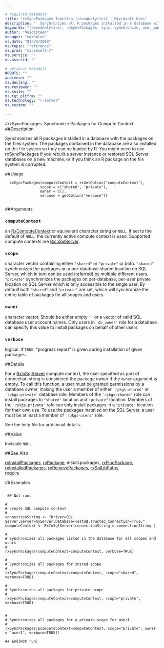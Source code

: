 ```yaml
--- 
 
# required metadata 
title: "rxSyncPackages function (revoAnalytics) | Microsoft Docs" 
description: "  Synchronizes all R packages installed in a database with the packages on the files system. The packages contained in the database are also installed on the file system so they can be loaded by R.  You might need to use rxSyncPackages if you rebuilt a server instance or restored SQL Server databases on a new machine, or if you think an R package on the file system is corrupted.  " 
keywords: "(revoAnalytics), rxSyncPackages, sync, synchronize, use, packages, sql" 
author: "heidisteen" 
manager: "cgronlun" 
ms.date: "01/24/2018" 
ms.topic: "reference" 
ms.prod: "microsoft-r" 
ms.service: "" 
ms.assetid: "" 
 
# optional metadata 
ROBOTS: "" 
audience: "" 
ms.devlang: "" 
ms.reviewer: "" 
ms.suite: "" 
ms.tgt_pltfrm: "" 
ms.technology: "r-server" 
ms.custom: "" 
 
--- 
```

 
 
 #rxSyncPackages: Synchronize Packages for Compute Context 
 ##Description
 

Synchronizes all R packages installed in a database with the packages on the files system. The packages contained in the database are also installed on the file system so they can be loaded by R. 
You might need to use rxSyncPackages if you rebuilt a server instance or restored SQL Server databases on a new machine, or if you think an R package on the file system is corrupted.

 
 
 ##Usage

```   
  rxSyncPackages(computeContext = rxGetOption("computeContext"), 
                scope = c("shared", "private"),
                owner = c(),
                verbose = getOption("verbose"))
 
```
 
 ##Arguments

   
    
 ### `computeContext`
 an [RxComputeContext](RxComputeContext.md) or equivalent character string or `NULL`.   If set to the default of `NULL`, the currently active compute context is used. Supported compute contexts are [RxInSqlServer](RxInSqlServer.md). 
  
  
    
 ### `scope`
 character vector containing either `"shared"` or `"private"` or both. `"shared"` synchronizes the packages on a per-database shared location on SQL Server, which in turn can be used (referred) by multiple different users. `"private"` synchronizes the packages on per-database, per-user private location on SQL Server which is only accessible to the single user. By default both `"shared"` and `"private"` are set, which will synchronize  the entire table of packages for all scopes and users. 
  
  
    
 ### `owner`
 character vector. Should be either empty `''` or a vector of valid SQL database user account names. Only users in `'db_owner'` role for a database can specify this value to install packages on  behalf of other users.  
  
  
    
 ### `verbose`
 logical. If `TRUE`, "progress report" is given during installation of given packages. 
  
 
 
 ##Details
 
For a [RxInSqlServer](RxInSqlServer.md) compute context, the user specified as part of connection string is considered the package owner if the `owner` argument is empty. 
To call this function, a user must be granted permissions by a database owner, making the user a member of either `'rpkgs-shared'` or `'rpkgs-private'` database role. 
Members of the `'rpkgs-shared'` role can install packages to `"shared"` location and `"private"` location. 
Members of the `'rpkgs-private'` role can only install packages in a `"private"` location for their own use. 
To use the packages installed on the SQL Server, a user must be at least a member of `'rpkgs-users'` role.

See the help file for additional details.
 
 
 
 ##Value
 
Invisible `NULL`
 
 
 ##See Also
 
[rxInstallPackages](rxInstallPackages.md),
[rxPackage](rxPackage.md),
install.packages,
[rxFindPackage](rxFindPackage.md),
[rxInstalledPackages](rxInstalledPackages.md),
[rxRemovePackages](rxRemovePackages.md),
[rxSqlLibPaths](rxSqlLibPaths.md),   
require
   
 ##Examples

 ```
   
  ## Not run:
 
#
# create SQL compute context
#
connectionString <- "Driver=SQL Server;Server=myServer;Database=TestDB;Trusted_Connection=True;"
computeContext <- RxInSqlServer(connectionString = connectionString )

#
# Synchronizes all packages listed in the database for all scopes and users
#
rxSyncPackages(computeContext=computeContext, verbose=TRUE)

#
# Synchronizes all packages for shared scope
#
rxSyncPackages(computeContext=computeContext, scope="shared", verbose=TRUE)

#
# Synchronizes all packages for private scope
#
rxSyncPackages(computeContext=computeContext, scope="private", verbose=TRUE)


#
# Synchronizes all packages for a private scope for user1
#
rxSyncPackages(pcomputeContext=computeContext, scope="private", owner = "user1", verbose=TRUE))

 ## End(Not run) 
  
 
```
     
 
 
 
 
 
 

